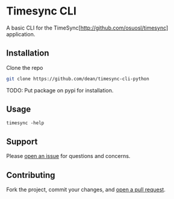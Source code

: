 # Timesync CLI

A basic CLI for the TimeSync[http://github.com/osuosl/timesync] application.

## Installation

Clone the repo

```sh
git clone https://github.com/dean/timesync-cli-python
```

TODO: Put package on pypi for installation.


## Usage

```timesync -help```

## Support

Please [open an issue](https://github.com/dean/timesync-cli-python/issues/new) for questions and concerns.

## Contributing

Fork the project, commit your changes, and [open a pull request](https://github.com/dean/timesync-cli-python/compare/).
